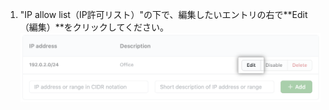1. "IP allow list（IP許可リスト）"の下で、編集したいエントリの右で**Edit（編集）**をクリックしてください。 ![[Edit allowed IP address] ボタン](/assets/images/help/security/ip-address-edit-button.png)
